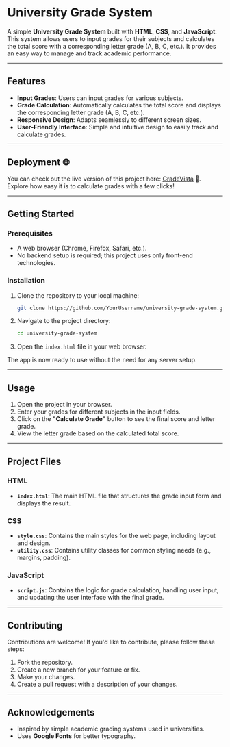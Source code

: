 # University Grade System

A simple **University Grade System** built with **HTML**, **CSS**, and **JavaScript**. This system allows users to input grades for their subjects and calculates the total score with a corresponding letter grade (A, B, C, etc.). It provides an easy way to manage and track academic performance.

---

## Features

- **Input Grades**: Users can input grades for various subjects.
- **Grade Calculation**: Automatically calculates the total score and displays the corresponding letter grade (A, B, C, etc.).
- **Responsive Design**: Adapts seamlessly to different screen sizes.
- **User-Friendly Interface**: Simple and intuitive design to easily track and calculate grades.

---

## Deployment 🌐

You can check out the live version of this project here: [GradeVista](https://gradevista.netlify.app/) 🎉. Explore how easy it is to calculate grades with a few clicks!

---

## Getting Started

### Prerequisites

- A web browser (Chrome, Firefox, Safari, etc.).
- No backend setup is required; this project uses only front-end technologies.

### Installation

1. Clone the repository to your local machine:

   ```bash
   git clone https://github.com/YourUsername/university-grade-system.git
   ```

2. Navigate to the project directory:

   ```bash
   cd university-grade-system
   ```

3. Open the `index.html` file in your web browser.

The app is now ready to use without the need for any server setup.

---

## Usage

1. Open the project in your browser.
2. Enter your grades for different subjects in the input fields.
3. Click on the **"Calculate Grade"** button to see the final score and letter grade.
4. View the letter grade based on the calculated total score.

---

## Project Files

### HTML

- **`index.html`**: The main HTML file that structures the grade input form and displays the result.

### CSS

- **`style.css`**: Contains the main styles for the web page, including layout and design.
- **`utility.css`**: Contains utility classes for common styling needs (e.g., margins, padding).

### JavaScript

- **`script.js`**: Contains the logic for grade calculation, handling user input, and updating the user interface with the final grade.

---

## Contributing

Contributions are welcome! If you'd like to contribute, please follow these steps:

1. Fork the repository.
2. Create a new branch for your feature or fix.
3. Make your changes.
4. Create a pull request with a description of your changes.

---

## Acknowledgements

- Inspired by simple academic grading systems used in universities.
- Uses **Google Fonts** for better typography.

